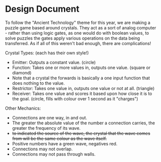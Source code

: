 Design Document
===============

To follow the "Ancient Technology" theme for this year,
we are making a puzzle game based around crystals. They
act as a sort of analog computer - rather than using
logic gates, as one would do with boolean values, to
solve puzzles the gates apply various operations on the
data being transferred. As if all of this weren't bad
enough, there are complications!

Crystal Types: (each has their own style!)
* Emitter: Outputs a constant value. (circle)
* Function: Takes one or more values in, outputs one value. (square or diamond)
* Note that a crystal the forwards is basically a one input function that does nothing to the value.
* Restrictor: Takes one value in, outputs one value or not at all. (triangle)
* Receiver: Takes one value and scores it based upon how close it is to the goal. (circle, fills with colour over 1 second as it "charges")

Other Mechanics:

* Connections are one way, in and out.  
* The greater the absolute value of the number a connection carries, the greater the frequency of its wave.
* ~~to indicated the source of the wave, the crystal that the wave comes from will be the same colour as the wave itself.~~
* Positive numbers have a green wave, negatives red.  
* Connections may not overlap.  
* Connections may not pass through walls.  
